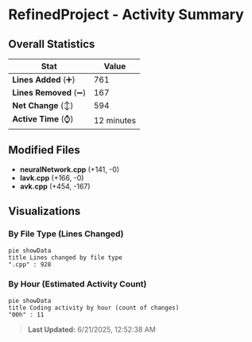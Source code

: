 # RefinedProject - Activity Summary 

## Overall Statistics

| Stat                   | Value                                                             |
| ---------------------- | ----------------------------------------------------------------- |
| **Lines Added** (➕)   | 761                                          |
| **Lines Removed** (➖) | 167                                        |
| **Net Change** (↕)    | 594                |
| **Active Time** (⌚)   | 12 minutes |


## Modified Files
- **neuralNetwork.cpp** (+141, -0)
- **lavk.cpp** (+166, -0)
- **avk.cpp** (+454, -167)

## Visualizations

### By File Type (Lines Changed)

```mermaid
pie showData
title Lines changed by file type
".cpp" : 928
```

### By Hour (Estimated Activity Count)

```mermaid
pie showData
title Coding activity by hour (count of changes)
"00h" : 11
```


> **Last Updated:** 6/21/2025, 12:52:38 AM